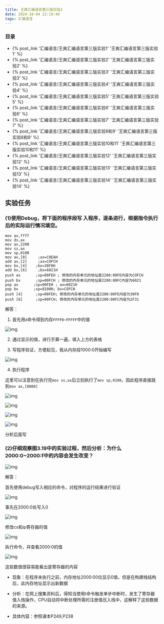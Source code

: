 ```yaml
---
title: 王爽汇编语言第三版实验2
date: 2024-10-04 22:19:40
tags: 汇编语言
---
```


### 目录

* {% post_link '汇编语言/王爽汇编语言第三版实验1' '王爽汇编语言第三版实验1' %}
* {% post_link '汇编语言/王爽汇编语言第三版实验2' '王爽汇编语言第三版实验2' %}
* {% post_link '汇编语言/王爽汇编语言第三版实验3' '王爽汇编语言第三版实验3' %}
* {% post_link '汇编语言/王爽汇编语言第三版实验4' '王爽汇编语言第三版实验4' %}
* {% post_link '汇编语言/王爽汇编语言第三版实验5' '王爽汇编语言第三版实验5' %}
* {% post_link '汇编语言/王爽汇编语言第三版实验6' '王爽汇编语言第三版实验6' %}
* {% post_link '汇编语言/王爽汇编语言第三版实验7' '王爽汇编语言第三版实验7' %}
* {% post_link '汇编语言/王爽汇编语言第三版实验8和9' '王爽汇编语言第三版实验8和9' %}
* {% post_link '汇编语言/王爽汇编语言第三版实验10和11' '王爽汇编语言第三版实验10和11' %}
* {% post_link '汇编语言/王爽汇编语言第三版实验12' '王爽汇编语言第三版实验12' %}
* {% post_link '汇编语言/王爽汇编语言第三版实验13' '王爽汇编语言第三版实验13' %}
* {% post_link '汇编语言/王爽汇编语言第三版实验14' '王爽汇编语言第三版实验14' %}



## 实验任务

### (1)使用Debug，将下面的程序段写 入程序，逐条进行，根据指令执行后的实际运行情况填空。

```assembly
mov ax,ffff
mov ds,ax
mov ax,2200
mov ss,ax
mov sp,0100
mov ax,[0]     ;ax=C0EAH
add ax,[2]     ;ax=COFCH
mov bx,[4]    ;bx=30F0H
add bx,[6]     ;bx=6021H
push ax       ;sp=00FEH ; 修改的内存单元的地址是2200:00FE内容为COFCH
push bx       ;sp=00FCH ; 修改的内存单元的地址是2200:00FC内容为6021
pop ax       ;sp=00FEH ; ax=6021H
pop bx       ;sp=0100H; bx=COFCH
push [4]      ;sp=00FEH; 修改的内存单元的地址是2200:00FE内容为30F0
push [6]      ;sp=00FCH; 修改的内存单元的地址是2200:00FC内容为2F31
```

解答：

1.   首先用`d`命令得到内存`FFFF0~FFFFF`中的值

![img](https://cdn.jsdelivr.net/gh/kashima19960/img@master/%E6%B1%87%E7%BC%96%E8%AF%AD%E8%A8%80/clip_image002.jpg)

2.   通过显示的值，进行手算一遍，填入上方的表格

3.   写程序验证，方便起见，我从内存段1000:0开始编写

![img](https://cdn.jsdelivr.net/gh/kashima19960/img@master/%E6%B1%87%E7%BC%96%E8%AF%AD%E8%A8%80/clip_image004.jpg)

4.   执行程序

这里可以注意到在执行完`mov ss,ax`后立刻执行了`mov sp,0100`，因此程序直接跳到`mov ax,[0000]`

![img](https://cdn.jsdelivr.net/gh/kashima19960/img@master/%E6%B1%87%E7%BC%96%E8%AF%AD%E8%A8%80/clip_image011.jpg)

![img](https://cdn.jsdelivr.net/gh/kashima19960/img@master/%E6%B1%87%E7%BC%96%E8%AF%AD%E8%A8%80/clip_image017.jpg)

![img](https://cdn.jsdelivr.net/gh/kashima19960/img@master/%E6%B1%87%E7%BC%96%E8%AF%AD%E8%A8%80/clip_image027.jpg)

![img](https://cdn.jsdelivr.net/gh/kashima19960/img@master/%E6%B1%87%E7%BC%96%E8%AF%AD%E8%A8%80/clip_image033.jpg)

 分析后面写

### (2)仔细观察图3.19中的实验过程，然后分析：为什么2000:0~2000:f中的内容会发生改变？

![img](https://cdn.jsdelivr.net/gh/kashima19960/img@master/%E6%B1%87%E7%BC%96%E8%AF%AD%E8%A8%80/clip_image035.jpg)

解答：

首先使用debug写入相应的命令，对程序的运行结果进行验证

![img](https://cdn.jsdelivr.net/gh/kashima19960/img@master/%E6%B1%87%E7%BC%96%E8%AF%AD%E8%A8%80/clip_image038.gif)

事先在2000:0处写入0

![img](https://cdn.jsdelivr.net/gh/kashima19960/img@master/%E6%B1%87%E7%BC%96%E8%AF%AD%E8%A8%80/clip_image041.gif)

修改cs和ip寄存器的值

![img](https://cdn.jsdelivr.net/gh/kashima19960/img@master/%E6%B1%87%E7%BC%96%E8%AF%AD%E8%A8%80/clip_image043.gif)

执行命令，并查看2000:0的值

![img](https://cdn.jsdelivr.net/gh/kashima19960/img@master/%E6%B1%87%E7%BC%96%E8%AF%AD%E8%A8%80/clip_image052.gif)

这些数值很容易能看出是寄存器的内容

-   现象：在程序未执行之前，内存地址2000:00仅显示0值，但是在构建栈结构后，此内存地址显示出新数据

-   分析：在网上搜集资料后，得知当使用t命令触发单步中断时，发生了寄存器值入栈操作，CPU自动将中断处理所需的注册值压入栈中，这解释了这些数据的来源。

-   具体内容：参照课本P249,P238
